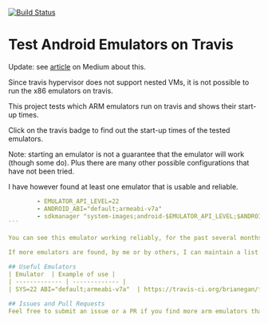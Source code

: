 [![Build Status](https://travis-ci.org/mmcc007/test_emulators.svg?branch=master)](https://travis-ci.org/mmcc007/test_emulators)

# Test Android Emulators on Travis

Update: see [article](https://medium.com/@nocnoc/android-emulators-in-thcloud-f39e11c15bfa) on Medium about this.

Since travis hypervisor does not support nested VMs, it is not possible to run the x86 emulators on travis.

This project tests which ARM emulators run on travis and shows their start-up times.

Click on the travis badge to find out the start-up times of the tested emulators.

Note: starting an emulator is not a guarantee that the emulator will work (though some do). 
Plus there are many other possible configurations that have not been tried.

I have however found at least one emulator that is usable and reliable. 
````yaml
        - EMULATOR_API_LEVEL=22
        - ANDROID_ABI="default;armeabi-v7a"
        - sdkmanager "system-images;android-$EMULATOR_API_LEVEL;$ANDROID_ABI"
```

You can see this emulator working reliably, for the past several months, at https://travis-ci.org/brianegan/flutter_architecture_samples

If more emulators are found, by me or by others, I can maintain a list here. Might be useful for others trying to do android integration testing in the cloud.

## Useful Emulators
| Emulator  | Example of use |
| ------------- | ------------- |
| SYS=22 ABI="default;armeabi-v7a"  | https://travis-ci.org/brianegan/flutter_architecture_samples  |

## Issues and Pull Requests
Feel free to submit an issue or a PR if you find more arm emulators that run on travis.
